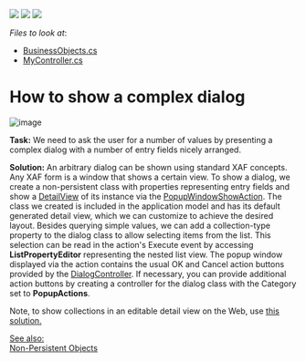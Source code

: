 <!-- default badges list -->
![](https://img.shields.io/endpoint?url=https://codecentral.devexpress.com/api/v1/VersionRange/128593301/22.2.4%2B)
[![](https://img.shields.io/badge/Open_in_DevExpress_Support_Center-FF7200?style=flat-square&logo=DevExpress&logoColor=white)](https://supportcenter.devexpress.com/ticket/details/E5067)
[![](https://img.shields.io/badge/📖_How_to_use_DevExpress_Examples-e9f6fc?style=flat-square)](https://docs.devexpress.com/GeneralInformation/403183)
<!-- default badges end -->
<!-- default file list -->
*Files to look at*:

* [BusinessObjects.cs](./CS/EFCore/ComplexDialogEF/ComplexDialogEF.Module/BusinessObjects/BusinessObjects.cs)
* [MyController.cs](./CS/EFCore/ComplexDialogEF/ComplexDialogEF.Module/Controllers/MyController.cs ) 
<!-- default file list end -->
# How to show a complex dialog

![image](https://user-images.githubusercontent.com/14300209/229573300-ecc21bd7-51e2-4cd9-bf34-cc6c73622efb.png)


<p><strong>Task:</strong> We need to ask the user for a number of values by presenting a complex dialog with a number of entry fields nicely arranged.</p>
<p><strong>Solution:</strong> An arbitrary dialog can be shown using standard XAF concepts. Any XAF form is a window that shows a certain view. To show a dialog, we create a non-persistent class with properties representing entry fields and show a <a href="https://documentation.devexpress.com/eXpressAppFramework/clsDevExpressExpressAppDetailViewtopic.aspx">DetailView</a> of its instance via the <a href="https://docs.devexpress.com/eXpressAppFramework/402158/getting-started/in-depth-tutorial-blazor/add-actions-menu-commands/add-an-action-that-displays-a-pop-up-window?p=netstandard">PopupWindowShowAction</a>. The class we created is included in the application model and has its default generated detail view, which we can customize to achieve the desired layout. Besides querying simple values, we can add a collection-type property to the dialog class to allow selecting items from the list. This selection can be read in the action's Execute event by accessing <strong>ListPropertyEditor</strong> representing the nested list view. The popup window displayed via the action contains the usual OK and Cancel action buttons provided by the <a href="https://documentation.devexpress.com/eXpressAppFramework/clsDevExpressExpressAppSystemModuleDialogControllertopic.aspx">DialogController</a>. If necessary, you can provide additional action buttons by creating a controller for the dialog class with the Category set to <strong>PopupActions</strong>.</p>
<p>Note, to show collections in an editable detail view on the Web, use <a href="https://docs.devexpress.com/eXpressAppFramework/113230/task-based-help/views/how-to-hide-collection-properties-in-an-edit-mode-detail-view-for-an-asp-net-application?v=20.2"><u>this solution</u></a><u>.</u><u></u></p>
<p><u>See also:<br><a href="https://documentation.devexpress.com/eXpressAppFramework/CustomDocument116516.aspx">Non-Persistent Objects</a><br></u></p>

<br/>


